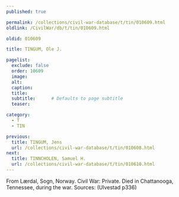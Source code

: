 ```yaml
---
published: true

permalink: /collections/civil-war-database/t/tin/010609.html
oldlink: /CivilWar/db/t/tin/010609.html

oldid: 010609

title: TINGUM, Ole J.

pagelist:
  exclude: false
  order: 10609
  image: 
  alt:
  caption:
  title:
  subtitle:      # Defaults to page subtitle
  teaser:

category: 
  - T 
  - TIN

previous:
  title: TINGUM, Jens
  url: /collections/civil-war-database/t/tin/010608.html  
next:
  title: TINNCHOLEN, Samuel H.
  url: /collections/civil-war-database/t/tin/010610.html   
---
```

From L&aelig;rdal, Sogn, Norway. Civil War: Private. Died in Chattanooga, Tennessee, during the war. Sources: (Ulvestad p336)